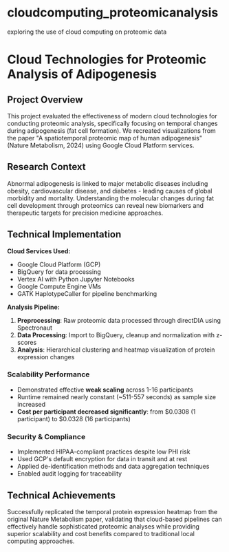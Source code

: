 # cloudcomputing_proteomicanalysis
exploring the use of cloud computing on proteomic data

# Cloud Technologies for Proteomic Analysis of Adipogenesis

## Project Overview

This project evaluated the effectiveness of modern cloud technologies for conducting proteomic analysis, specifically focusing on temporal changes during adipogenesis (fat cell formation). We recreated visualizations from the paper "A spatiotemporal proteomic map of human adipogenesis" (Nature Metabolism, 2024) using Google Cloud Platform services.

## Research Context

Abnormal adipogenesis is linked to major metabolic diseases including obesity, cardiovascular disease, and diabetes - leading causes of global morbidity and mortality. Understanding the molecular changes during fat cell development through proteomics can reveal new biomarkers and therapeutic targets for precision medicine approaches.

## Technical Implementation

**Cloud Services Used:**
- Google Cloud Platform (GCP)
- BigQuery for data processing
- Vertex AI with Python Jupyter Notebooks
- Google Compute Engine VMs
- GATK HaplotypeCaller for pipeline benchmarking

**Analysis Pipeline:**
1. **Preprocessing**: Raw proteomic data processed through directDIA using Spectronaut
2. **Data Processing**: Import to BigQuery, cleanup and normalization with z-scores
3. **Analysis**: Hierarchical clustering and heatmap visualization of protein expression changes

### Scalability Performance
- Demonstrated effective **weak scaling** across 1-16 participants
- Runtime remained nearly constant (~511-557 seconds) as sample size increased
- **Cost per participant decreased significantly**: from $0.0308 (1 participant) to $0.0328 (16 participants)

### Security & Compliance
- Implemented HIPAA-compliant practices despite low PHI risk
- Used GCP's default encryption for data in transit and at rest
- Applied de-identification methods and data aggregation techniques
- Enabled audit logging for traceability

## Technical Achievements

Successfully replicated the temporal protein expression heatmap from the original Nature Metabolism paper, validating that cloud-based pipelines can effectively handle sophisticated proteomic analyses while providing superior scalability and cost benefits compared to traditional local computing approaches.

